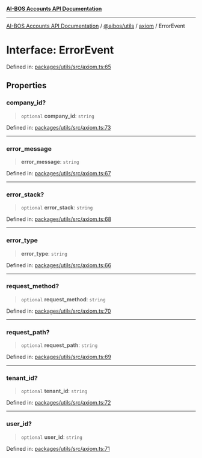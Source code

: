 [**AI-BOS Accounts API Documentation**](../../../../README.md)

***

[AI-BOS Accounts API Documentation](../../../../README.md) / [@aibos/utils](../../README.md) / [axiom](../README.md) / ErrorEvent

# Interface: ErrorEvent

Defined in: [packages/utils/src/axiom.ts:65](https://github.com/pohlai88/accounts/blob/48103fb36d28b2b9bfb33472b6de2f719773cde9/packages/utils/src/axiom.ts#L65)

## Properties

### company\_id?

> `optional` **company\_id**: `string`

Defined in: [packages/utils/src/axiom.ts:73](https://github.com/pohlai88/accounts/blob/48103fb36d28b2b9bfb33472b6de2f719773cde9/packages/utils/src/axiom.ts#L73)

***

### error\_message

> **error\_message**: `string`

Defined in: [packages/utils/src/axiom.ts:67](https://github.com/pohlai88/accounts/blob/48103fb36d28b2b9bfb33472b6de2f719773cde9/packages/utils/src/axiom.ts#L67)

***

### error\_stack?

> `optional` **error\_stack**: `string`

Defined in: [packages/utils/src/axiom.ts:68](https://github.com/pohlai88/accounts/blob/48103fb36d28b2b9bfb33472b6de2f719773cde9/packages/utils/src/axiom.ts#L68)

***

### error\_type

> **error\_type**: `string`

Defined in: [packages/utils/src/axiom.ts:66](https://github.com/pohlai88/accounts/blob/48103fb36d28b2b9bfb33472b6de2f719773cde9/packages/utils/src/axiom.ts#L66)

***

### request\_method?

> `optional` **request\_method**: `string`

Defined in: [packages/utils/src/axiom.ts:70](https://github.com/pohlai88/accounts/blob/48103fb36d28b2b9bfb33472b6de2f719773cde9/packages/utils/src/axiom.ts#L70)

***

### request\_path?

> `optional` **request\_path**: `string`

Defined in: [packages/utils/src/axiom.ts:69](https://github.com/pohlai88/accounts/blob/48103fb36d28b2b9bfb33472b6de2f719773cde9/packages/utils/src/axiom.ts#L69)

***

### tenant\_id?

> `optional` **tenant\_id**: `string`

Defined in: [packages/utils/src/axiom.ts:72](https://github.com/pohlai88/accounts/blob/48103fb36d28b2b9bfb33472b6de2f719773cde9/packages/utils/src/axiom.ts#L72)

***

### user\_id?

> `optional` **user\_id**: `string`

Defined in: [packages/utils/src/axiom.ts:71](https://github.com/pohlai88/accounts/blob/48103fb36d28b2b9bfb33472b6de2f719773cde9/packages/utils/src/axiom.ts#L71)
